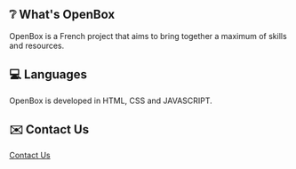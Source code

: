 ## ❔ What's OpenBox
OpenBox is a French project that aims to bring together a maximum of skills and resources.

## 💻 Languages

OpenBox is developed in HTML, CSS and JAVASCRIPT.

## ✉️ Contact Us

<a href="mailto:contact.openbox@proton.me">Contact Us</a>
